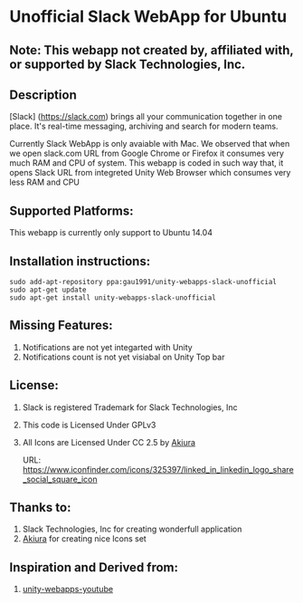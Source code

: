 # Unofficial Slack WebApp for Ubuntu

## Note: This webapp not created by, affiliated with, or supported by Slack Technologies, Inc.

##  Description
[Slack] (https://slack.com) brings all your communication together in one place. It's real-time messaging, archiving and search for modern teams.

Currently Slack WebApp is only avaiable with Mac. We observed that when we open slack.com URL from  Google Chrome or Firefox it
consumes very much RAM and CPU of system. This webapp is coded in such way that, it opens Slack URL from integreted Unity
Web Browser which consumes very less RAM and CPU

## Supported Platforms:
This webapp is currently only support to Ubuntu 14.04

## Installation instructions:
```
sudo add-apt-repository ppa:gau1991/unity-webapps-slack-unofficial
sudo apt-get update
sudo apt-get install unity-webapps-slack-unofficial

```

## Missing Features:
1. Notifications are not yet integarted with Unity 
2. Notifications count is not yet visiabal on Unity Top bar

## License:
1. Slack is registered Trademark for Slack Technologies, Inc
2. This code is Licensed Under GPLv3 
3. All Icons are Licensed Under CC 2.5 by [Akiura](https://www.iconfinder.com/evaneos) 
   
   URL: https://www.iconfinder.com/icons/325397/linked_in_linkedin_logo_share_social_square_icon
   
## Thanks to:
1. Slack Technologies, Inc for creating wonderfull application
2. [Akiura](https://www.iconfinder.com/evaneos) for creating nice Icons set

## Inspiration and Derived from:
1. [unity-webapps-youtube](https://launchpad.net/ubuntu/+source/unity-webapps-youtube)
